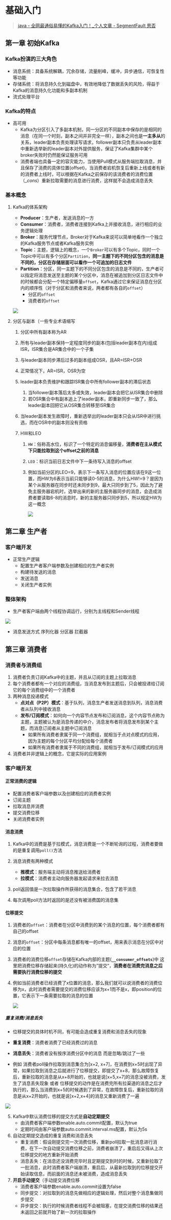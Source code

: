 # 基础入门

> [java - 全网最通俗易懂的Kafka入门！_个人文章 - SegmentFault 思否](https://segmentfault.com/a/1190000021192178)

## 第一章 初始Kafka

### Kafka扮演的三大角色

- 消息系统：具备系统解耦，冗余存储，流量削峰，缓冲，异步通信，可恢复性等功能
- 存储系统：将消息持久化到磁盘中，有效地降低了数据丢失的风险，得益于Kafka的消息持久化功能和多副本机制
- 流式处理平台

### Kafka的特点

- 高可用
  - Kafka为分区引入了多副本机制，同一分区的不同副本中保存的是相同的消息（在同一个时刻，副本之间并非完全一样），副本之间也是**一主多从**的关系，leader副本负责处理读写请求，follower副本只负责从leader副本中重新选举新的leader副本对外提供服务，保证了Kafka集群中某个broker失败时仍然能保证服务可用
  - 消费者端也具备一定的容灾能力，当使用Pull模式从服务端拉取消息，并且保存了消费的具体位置(offset)，当消费者宕机恢复后重新上线或者有新的消费者上线时，可以根据在Kafka之前保存的该消费者的消费位置（__cons_）重新拉取需要的消息进行消费，这样就不会造成消息丢失

### 基本概念

1. Kafka的体系架构

   - **Producer**：生产者，发送消息的一方
   - **Consumer**：消费者，消费者连接到Kafka上并接收消息，进行相应的业务逻辑处理
   - **Broker**：服务代理节点，Broker对于Kafka来说可以简单地看作一个独立的Kafka服务节点或者Kafka服务实例
   - **Topic**：主题，逻辑上的概念，一个`Broker`可以有多个Topic，同时一个Topic中可以有多个分区`Partition`，**同一主题下的不同分区包含的消息是不同的，分区在存储层面可以看作一个可追加的日志文件**
   - **Partition**：分区，同一主题下的不同分区包含的消息是不同的，生产者可以指定将消息发送至主题的某个分区中，消息在被追加到分区日志文件中的时候都会分配一个特定偏移量`offset`，Kafka通过它来保证消息在分区内的顺序性（对于分区和消费者来说，两者都有各自的`offset`）
     - 分区的`offset`
     - 消费者的`offset`


   ![](C:\Users\zyb\AppData\Roaming\Typora\typora-user-images\image-20221031151439299.png)

2. 分区与副本（一些专业术语缩写

   1. 分区中所有副本称为AR

   2. 所有与leader副本保持一定程度同步的副本(包括leader副本在内)组成ISR，ISR集合是AR集合中的一个子集

   3. 与leader副本同步滞后过多的副本组成OSR，且AR=ISR+OSR

   4. 正常情况下，AR=ISR，OSR为空

   5. leader副本负责维护和跟踪ISR集合中所有follower副本的滞后状态

      1. 当follower副本落后太多或失效，leader副本会把它从ISR集合中删除
      2. 若OSR集合中有副本追上了leader副本，即重新同步一致了，那么leader副本回把它从OSR集合转移至ISR集合

   6. 当leader副本发生故障时，重新选举出的leader副本只会从ISR中进行挑选，而在OSR中的副本则没有资格

   7. HW和LEO

      1. `HW`：俗称高水位，标识了一个特定的消息偏移量，**消费者在主从模式下只能拉取到这个offset之前的消息**

      2. `LEO`：标识当前日志文件中下一条待写入消息的offset

      3. 例如当前分区的LEO=9，表示下一条写入消息的位置应该在9这一位置，而HW为6表示当前只能够读0-5的消息，为什么HW!=9？是因为某个从服务器在同步时还未同步到9，最大只同步到了5，因此为了避免主服务器宕机时，选举出来的新的主服务器同步的消息，会造成消费者要读取6-8的消息时，新的主服务器只同步到5，所以规定HW为这一概念

         ![](C:\Users\zyb\AppData\Roaming\Typora\typora-user-images\image-20221031153302056.png)

## 第二章 生产者

### 客户端开发

- 正常生产逻辑
  - 配置生产者客户端参数及创建相应的生产者实例
  - 构建待发送的消息
  - 发送消息
  - 关闭生产者实例



### 整体架构

- 生产者客户端由两个线程协调运行，分别为主线程和Sender线程

![](C:\Users\zyb\AppData\Roaming\Typora\typora-user-images\image-20221031161021856.png)

- 消息发送方式 序列化器 分区器 拦截器

## 第三章 消费者

### 消费者与消费组

1. 消费者负责订阅Kafka中的主题，并且从订阅的主题上拉取消息
2. 每个消费者都有一个对应的消费组，当消息发布到主题后，只会被投递给订阅它的每个消费组中的一个消费者
3. 两种消息投递模式
   - **点对点（P2P）模式**：基于队列，消息生产者发送消息到队列，消息消费者从队列中接收消息
   - **发布/订阅模式**：如何向一个内容节点发布和订阅消息，这个内容节点称为主题，主题被认为是消息传递的中介，消息发布者将消息发布到某个主题，而消息订阅者从主题中订阅消息
     - 如果所有消费者隶属于同一个消费组，就相当于点对点模式的应用，因为主题的每个分区平均分配给每个消费者
     - 如果所有消费者隶属于不同的消费组，就相当于发布/订阅模式的应用
4. 消费者并非逻辑上的概念，它是实际的应用案例

### 客户端开发

#### 正常消费的逻辑

- 配置消费者客户端参数以及创建相应的消费者实例
- 订阅主题
- 拉取消息并消费
- 提交消费位移
- 关闭消费者实例

#### 消息消费

1. Kafka中的消费是基于拉模式，消息消费是一个不断轮询的过程，消费者要做的是重复调用`poll()`方法
2. 消息消费有两种模式
   - **推模式**：服务端主动将消息推送给消费者
   - **拉模式**：消费者主动向服务器发起请求来拉去消息

3. poll返回值是一次拉取操作所获得的消息集合，包含了若干消息
4. 每次调用poll方法时返回的是还没有被消费国的消息集

#### 位移提交

1. 消费者的`offset`：消费者在分区中消费到的某个消息的位置，每个消费者都有自己的offset

2. 消息的`offset`：分区中每条消息都有唯一的offset，用来表示消息在分区中对应的位置

3. 消费者的消费位移`offset`存储在Kafka内部的主题(**`__consumer_offsets`**)中 这里把消费位移存储起来(持久化)的动作称为”提交“，**消费者在消费完消息之后需要执行消费位移的提交**

4. 例如当前消费者已经消费了x位置的消息，那么我们就可以说消费者的消费位移为x，此时消费者需要提交的消费位移应该为x+1而不是x，即position的位置，它表示下一条需要拉取的消息的位置

   ![](C:\Users\zyb\AppData\Roaming\Typora\typora-user-images\image-20221031173208606.png)

##### 重复消费/消息丢失

- 位移提交的具体时机不同，有可能会造成重复消费和消息丢失的现象

- **重复消费**：消费者消费了已经消费过的消息
- **消息丢失**：消费者没有按序消费分区中的消息 而是忽略/跳过了一些
- 例如 消费者poll操作拉取到消息集合为[x+2, x+7]，在消费到x+5时出现了异常，如果拉取到消息之后就进行了位移提交，即提交了x+8，那么故障恢复后，重新拉取的消息是从x+8开始的，也就是说[x+5,x+7]的消息没被消费，发生了消息丢失现象 或者 位移提交的动作是在消费完所有拉渠道的消息之后才执行的，那么当消费到x+5的时候遇到了异常，在故障恢复后，重新拉取的消息是从x+2开始的，也就是说[x+2,x+4]的消息又重新消费了一遍

![](C:\Users\zyb\AppData\Roaming\Typora\typora-user-images\image-20221031173607830.png)

5. Kafka中默认消费位移的提交方式是**自动定期提交**
   - 由消费者客户端参数enable.auto.commit配置，默认为true
   - 定期时间由客户端参数auto.commit.interval.ms配置，默认为5s
6. 自动定期提交造成的重复消费和消息丢失
   - 重复消费：假设刚提交完一次消费位移，重新poll拉取一批消息进行消费，在下一次自动提交消费位移之前，消费者崩溃了，重启后又得从上次位移提交的地方重新开始消费
   - 消息丢失：在消息还没消费完毕时且定期提交到时的时候，又重新拉取了一批消息，此时消费者客户端崩溃，重启后，从最新拉取到的位移提交开始读取信息，而前面的消息还未被消费，造成消息丢失
7. **开启手动提交**（手动提交消费位移
   - 消费者客户端参数enable.auto.commit设置为false
   - 同步提交：对拉取到的消息先做相应的逻辑处理，然后对整个消息集做同步提交
   - 异步提交：执行的时候消费者线程不会被阻塞，在提交消费位移的结果还未返回之前就开始了新一次的拉取操作